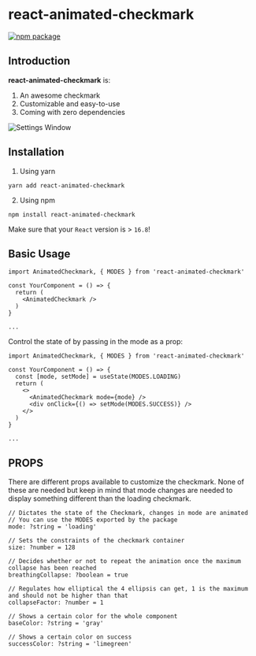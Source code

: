 # react-animated-checkmark

[![npm package][npm-badge]][npm]

## Introduction

**react-animated-checkmark** is:

1. An awesome checkmark
2. Customizable and easy-to-use
3. Coming with zero dependencies

![Settings Window](https://raw.github.com/janketj/react-animated-checkmark/master/demo/screenshots/demo.gif)

## Installation

1. Using yarn

```yarn add react-animated-checkmark```

2. Using npm

```npm install react-animated-checkmark```

Make sure that your `React` version is > `16.8`!

[npm-badge]: https://raster.shields.io/npm/v/react-animated-checkmark.png?style=flat-square
[npm]: https://www.npmjs.org/package/react-animated-checkmark

## Basic Usage

```
import AnimatedCheckmark, { MODES } from 'react-animated-checkmark'

const YourComponent = () => {
  return (
    <AnimatedCheckmark />
  )
}

...
``` 
Control the state of by passing in the mode as a prop:

```
import AnimatedCheckmark, { MODES } from 'react-animated-checkmark'

const YourComponent = () => {
  const [mode, setMode] = useState(MODES.LOADING)
  return (
    <>
      <AnimatedCheckmark mode={mode} />
      <div onClick={() => setMode(MODES.SUCCESS)} />
    </>
  )
}

...
```

## PROPS

There are different props available to customize the checkmark. None of these are needed but keep in mind that mode changes are needed to display something different than the loading checkmark.

```
// Dictates the state of the Checkmark, changes in mode are animated
// You can use the MODES exported by the package
mode: ?string = 'loading'

// Sets the constraints of the checkmark container
size: ?number = 128

// Decides whether or not to repeat the animation once the maximum collapse has been reached
breathingCollapse: ?boolean = true

// Regulates how elliptical the 4 ellipsis can get, 1 is the maximum and should not be higher than that
collapseFactor: ?number = 1

// Shows a certain color for the whole component
baseColor: ?string = 'gray'

// Shows a certain color on success
successColor: ?string = 'limegreen'
